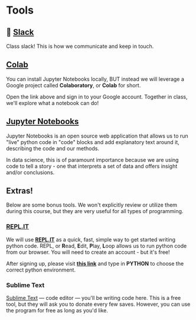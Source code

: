 # Tools

## 🎊 [Slack](https://pyth826.slack.com/)

Class slack! This is how we communicate and keep in touch.

## [Colab](https://colab.research.google.com/notebooks/welcome.ipynb)

You can install Jupyter Notebooks locally, BUT instead we will leverage a Google project called **Colaboratory**, or **Colab** for short.

Open the link above and sign in to your Google account. Together in class, we'll explore what a notebook can do!

## [Jupyter Notebooks](https://jupyter.org/)

Jupyter Notebooks is an open source web application that allows us to run "live" python code in "code" blocks and add explanatory text around it, describing the code and our methods.

In data science, this is of paramount importance because we are using code to tell a story - one that interprets a set of data and offers insight and/or conclusions.

## Extras!

Below are some bonus tools. We won't explicitly review or utilize them during this course, but they are very useful for all types of programming.

### [REPL.IT](https://repl.it/)

We will use **[REPL.IT](https://repl.it/)** as a quick, fast, simple way to get started writing python code. REPL, or **R**ead, **E**dit, **P**lay, **L**oop allows us to run python code from our browser. You will need to create an account - but it's free!

After signing up, please visit **[this link](https://repl.it/languages)** and type in **PYTHON** to choose the correct python environment.

### Sublime Text

[Sublime Text](http://www.sublimetext.com/3) &mdash; code editor &mdash; you'll be writing code here. This is a free tool, but they will ask you to donate every few saves. However, you can use the program for free as long as you'd like.